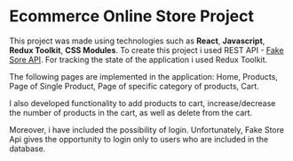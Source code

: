 # Ecommerce Online Store Project

This project was made using technologies such as __React__, __Javascript__, __Redux Toolkit__, __CSS Modules__. 
To create this project i used REST API - [Fake Sore API](https://fakestoreapi.com/). For tracking the state of the application i used Redux Toolkit.

The following pages are implemented in the application: Home, Products, Page of Single Product, Page of specific category of products, Cart.

I also developed functionality to add products to cart, increase/decrease the number of products in the cart, as well as delete from the cart. 

Moreover, i have included the possibility of login. Unfortunately, Fake Store Api gives the opportunity to login only to users who are included in the database.

